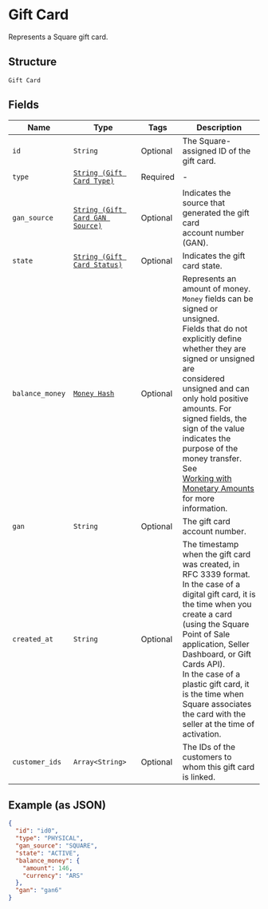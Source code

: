 
# Gift Card

Represents a Square gift card.

## Structure

`Gift Card`

## Fields

| Name | Type | Tags | Description |
|  --- | --- | --- | --- |
| `id` | `String` | Optional | The Square-assigned ID of the gift card. |
| `type` | [`String (Gift Card Type)`](/doc/models/gift-card-type.md) | Required | - |
| `gan_source` | [`String (Gift Card GAN Source)`](/doc/models/gift-card-gan-source.md) | Optional | Indicates the source that generated the gift card<br>account number (GAN). |
| `state` | [`String (Gift Card Status)`](/doc/models/gift-card-status.md) | Optional | Indicates the gift card state. |
| `balance_money` | [`Money Hash`](/doc/models/money.md) | Optional | Represents an amount of money. `Money` fields can be signed or unsigned.<br>Fields that do not explicitly define whether they are signed or unsigned are<br>considered unsigned and can only hold positive amounts. For signed fields, the<br>sign of the value indicates the purpose of the money transfer. See<br>[Working with Monetary Amounts](https://developer.squareup.com/docs/build-basics/working-with-monetary-amounts)<br>for more information. |
| `gan` | `String` | Optional | The gift card account number. |
| `created_at` | `String` | Optional | The timestamp when the gift card was created, in RFC 3339 format.<br>In the case of a digital gift card, it is the time when you create a card<br>(using the Square Point of Sale application, Seller Dashboard, or Gift Cards API).  <br>In the case of a plastic gift card, it is the time when Square associates the card with the<br>seller at the time of activation. |
| `customer_ids` | `Array<String>` | Optional | The IDs of the customers to whom this gift card is linked. |

## Example (as JSON)

```json
{
  "id": "id0",
  "type": "PHYSICAL",
  "gan_source": "SQUARE",
  "state": "ACTIVE",
  "balance_money": {
    "amount": 146,
    "currency": "ARS"
  },
  "gan": "gan6"
}
```


